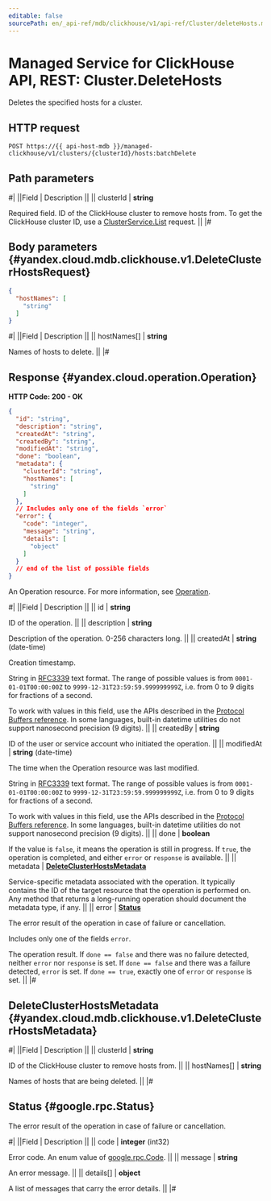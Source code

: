 ```yaml
---
editable: false
sourcePath: en/_api-ref/mdb/clickhouse/v1/api-ref/Cluster/deleteHosts.md
---
```


# Managed Service for ClickHouse API, REST: Cluster.DeleteHosts

Deletes the specified hosts for a cluster.

## HTTP request

```
POST https://{{ api-host-mdb }}/managed-clickhouse/v1/clusters/{clusterId}/hosts:batchDelete
```

## Path parameters

#|
||Field | Description ||
|| clusterId | **string**

Required field. ID of the ClickHouse cluster to remove hosts from.
To get the ClickHouse cluster ID, use a [ClusterService.List](/docs/managed-clickhouse/api-ref/Cluster/list#List) request. ||
|#

## Body parameters {#yandex.cloud.mdb.clickhouse.v1.DeleteClusterHostsRequest}

```json
{
  "hostNames": [
    "string"
  ]
}
```

#|
||Field | Description ||
|| hostNames[] | **string**

Names of hosts to delete. ||
|#

## Response {#yandex.cloud.operation.Operation}

**HTTP Code: 200 - OK**

```json
{
  "id": "string",
  "description": "string",
  "createdAt": "string",
  "createdBy": "string",
  "modifiedAt": "string",
  "done": "boolean",
  "metadata": {
    "clusterId": "string",
    "hostNames": [
      "string"
    ]
  },
  // Includes only one of the fields `error`
  "error": {
    "code": "integer",
    "message": "string",
    "details": [
      "object"
    ]
  }
  // end of the list of possible fields
}
```

An Operation resource. For more information, see [Operation](/docs/api-design-guide/concepts/operation).

#|
||Field | Description ||
|| id | **string**

ID of the operation. ||
|| description | **string**

Description of the operation. 0-256 characters long. ||
|| createdAt | **string** (date-time)

Creation timestamp.

String in [RFC3339](https://www.ietf.org/rfc/rfc3339.txt) text format. The range of possible values is from
`0001-01-01T00:00:00Z` to `9999-12-31T23:59:59.999999999Z`, i.e. from 0 to 9 digits for fractions of a second.

To work with values in this field, use the APIs described in the
[Protocol Buffers reference](https://developers.google.com/protocol-buffers/docs/reference/overview).
In some languages, built-in datetime utilities do not support nanosecond precision (9 digits). ||
|| createdBy | **string**

ID of the user or service account who initiated the operation. ||
|| modifiedAt | **string** (date-time)

The time when the Operation resource was last modified.

String in [RFC3339](https://www.ietf.org/rfc/rfc3339.txt) text format. The range of possible values is from
`0001-01-01T00:00:00Z` to `9999-12-31T23:59:59.999999999Z`, i.e. from 0 to 9 digits for fractions of a second.

To work with values in this field, use the APIs described in the
[Protocol Buffers reference](https://developers.google.com/protocol-buffers/docs/reference/overview).
In some languages, built-in datetime utilities do not support nanosecond precision (9 digits). ||
|| done | **boolean**

If the value is `false`, it means the operation is still in progress.
If `true`, the operation is completed, and either `error` or `response` is available. ||
|| metadata | **[DeleteClusterHostsMetadata](#yandex.cloud.mdb.clickhouse.v1.DeleteClusterHostsMetadata)**

Service-specific metadata associated with the operation.
It typically contains the ID of the target resource that the operation is performed on.
Any method that returns a long-running operation should document the metadata type, if any. ||
|| error | **[Status](#google.rpc.Status)**

The error result of the operation in case of failure or cancellation.

Includes only one of the fields `error`.

The operation result.
If `done == false` and there was no failure detected, neither `error` nor `response` is set.
If `done == false` and there was a failure detected, `error` is set.
If `done == true`, exactly one of `error` or `response` is set. ||
|#

## DeleteClusterHostsMetadata {#yandex.cloud.mdb.clickhouse.v1.DeleteClusterHostsMetadata}

#|
||Field | Description ||
|| clusterId | **string**

ID of the ClickHouse cluster to remove hosts from. ||
|| hostNames[] | **string**

Names of hosts that are being deleted. ||
|#

## Status {#google.rpc.Status}

The error result of the operation in case of failure or cancellation.

#|
||Field | Description ||
|| code | **integer** (int32)

Error code. An enum value of [google.rpc.Code](https://github.com/googleapis/googleapis/blob/master/google/rpc/code.proto). ||
|| message | **string**

An error message. ||
|| details[] | **object**

A list of messages that carry the error details. ||
|#